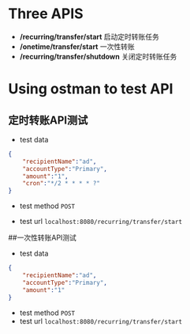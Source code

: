 # Three APIS
- **/recurring/transfer/start** 启动定时转账任务  
- **/onetime/transfer/start** 一次性转账
- **/recurring/transfer/shutdown** 关闭定时转账任务
# Using ostman to test API


## 定时转账API测试
- test data
```json
{
	"recipientName":"ad",
	"accountType":"Primary",
	"amount":"1",
	"cron":"*/2 * * * * ?"
}
```
- test method
`POST`

- test url `localhost:8080/recurring/transfer/start`

##一次性转账API测试
- test data
```json
{
	"recipientName":"ad",
	"accountType":"Primary",
	"amount":"1"
}
```
-  test method 
`POST`
- test url `localhost:8080/recurring/transfer/start`